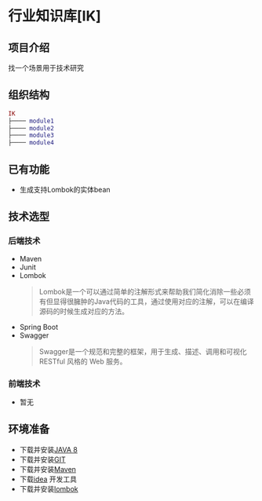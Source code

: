# 行业知识库[IK]
## 项目介绍
找一个场景用于技术研究

## 组织结构
``` lua
IK
├──── module1
├──── module2
├──── module3
├──── module4
```

## 已有功能
* 生成支持Lombok的实体bean

## 技术选型
### 后端技术
* Maven
* Junit
* Lombok
  > Lombok是一个可以通过简单的注解形式来帮助我们简化消除一些必须有但显得很臃肿的Java代码的工具，通过使用对应的注解，可以在编译源码的时候生成对应的方法。
* Spring Boot
* Swagger
  > Swagger是一个规范和完整的框架，用于生成、描述、调用和可视化 RESTful 风格的 Web 服务。

### 前端技术
* 暂无

## 环境准备
* 下载并安装[JAVA 8](http://www.oracle.com/technetwork/java/javase/downloads/index.html)
* 下载并安装[GIT](https://git-scm.com/download)
* 下载并安装[Maven](http://maven.apache.org/download.cgi)
* 下载[idea](https://www.jetbrains.com/idea/) 开发工具
* 下载并安装[lombok](https://projectlombok.org/)